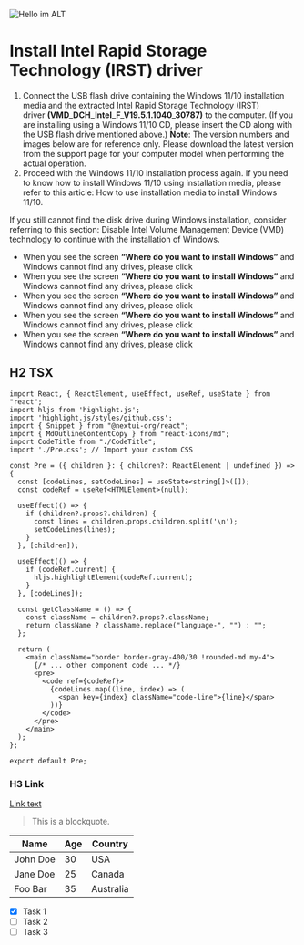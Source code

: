 ![Hello im ALT](https://images.unsplash.com/photo-1470608756445-2c9906b0680f?q=80&w=1000&auto=format&fit=crop&ixlib=rb-4.0.3&ixid=M3wxMjA3fDB8MHxzZWFyY2h8MTB8fGJpZyUyMHNpemV8ZW58MHx8MHx8fDA%3D)

# **Install Intel Rapid Storage Technology (IRST) driver**

1. Connect the USB flash drive containing the Windows 11/10 installation media and the extracted Intel Rapid Storage Technology (IRST) driver **(VMD_DCH_Intel_F_V19.5.1.1040_30787)** to the computer. (If you are installing using a Windows 11/10 CD, please insert the CD along with the USB flash drive mentioned above.) **Note**: The version numbers and images below are for reference only. Please download the latest version from the support page for your computer model when performing the actual operation.
2. Proceed with the Windows 11/10 installation process again. If you need to know how to install Windows 11/10 using installation media, please refer to this article: How to use installation media to install Windows 11/10.
   
If you still cannot find the disk drive during Windows installation, consider referring to this section: Disable Intel Volume Management Device (VMD) technology to continue with the installation of Windows.
-  When you see the screen **“Where do you want to install Windows”** and Windows cannot find any drives, please click
-  When you see the screen **“Where do you want to install Windows”** and Windows cannot find any drives, please click
-  When you see the screen **“Where do you want to install Windows”** and Windows cannot find any drives, please click
-  When you see the screen **“Where do you want to install Windows”** and Windows cannot find any drives, please click
-  When you see the screen **“Where do you want to install Windows”** and Windows cannot find any drives, please click

## H2 TSX

```tsx
import React, { ReactElement, useEffect, useRef, useState } from "react";
import hljs from 'highlight.js';
import 'highlight.js/styles/github.css';
import { Snippet } from "@nextui-org/react";
import { MdOutlineContentCopy } from "react-icons/md";
import CodeTitle from "./CodeTitle";
import './Pre.css'; // Import your custom CSS

const Pre = ({ children }: { children?: ReactElement | undefined }) => {
  const [codeLines, setCodeLines] = useState<string[]>([]);
  const codeRef = useRef<HTMLElement>(null);

  useEffect(() => {
    if (children?.props?.children) {
      const lines = children.props.children.split('\n');
      setCodeLines(lines);
    }
  }, [children]);

  useEffect(() => {
    if (codeRef.current) {
      hljs.highlightElement(codeRef.current);
    }
  }, [codeLines]);

  const getClassName = () => {
    const className = children?.props?.className;
    return className ? className.replace("language-", "") : "";
  };

  return (
    <main className="border border-gray-400/30 !rounded-md my-4">
      {/* ... other component code ... */}
      <pre>
        <code ref={codeRef}>
          {codeLines.map((line, index) => (
            <span key={index} className="code-line">{line}</span>
          ))}
        </code>
      </pre>
    </main>
  );
};

export default Pre;

```
### H3 Link

[Link text](http://www.example.com)

> This is a blockquote.


<table>
  <thead>
    <tr>
      <th>Name</th>
      <th>Age</th>
      <th>Country</th>
    </tr>
  </thead>
  <tbody>
    <tr>
      <td>John Doe</td>
      <td>30</td>
      <td>USA</td>
    </tr>
    <tr>
      <td>Jane Doe</td>
      <td>25</td>
      <td>Canada</td>
    </tr>
    <tr>
      <td>Foo Bar</td>
      <td>35</td>
      <td>Australia</td>
    </tr>
  </tbody>
</table>

- [x] Task 1
- [ ] Task 2
- [ ] Task 3
